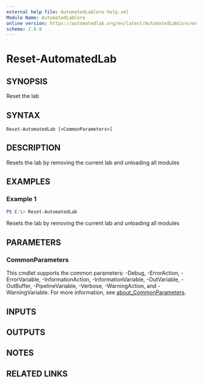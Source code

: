 ```yaml
---
external help file: AutomatedLabCore-help.xml
Module Name: AutomatedLabCore
online version: https://automatedlab.org/en/latest/AutomatedLabCore/en-us/Reset-AutomatedLab
schema: 2.0.0
---
```


# Reset-AutomatedLab

## SYNOPSIS
Reset the lab

## SYNTAX

```
Reset-AutomatedLab [<CommonParameters>]
```

## DESCRIPTION
Resets the lab by removing the current lab and unloading all modules

## EXAMPLES

### Example 1
```powershell
PS C:\> Reset-AutomatedLab
```

Resets the lab by removing the current lab and unloading all modules

## PARAMETERS

### CommonParameters
This cmdlet supports the common parameters: -Debug, -ErrorAction, -ErrorVariable, -InformationAction, -InformationVariable, -OutVariable, -OutBuffer, -PipelineVariable, -Verbose, -WarningAction, and -WarningVariable. For more information, see [about_CommonParameters](http://go.microsoft.com/fwlink/?LinkID=113216).

## INPUTS

## OUTPUTS

## NOTES

## RELATED LINKS

